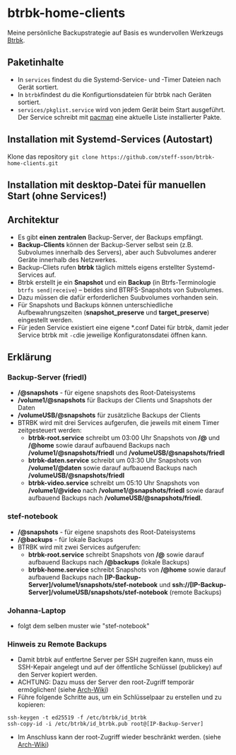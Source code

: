 # btrbk-home-clients

Meine persönliche Backupstrategie auf Basis es wundervollen Werkzeugs [Btrbk](https://github.com/digint/btrbk).

## Paketinhalte
* In `services` findest du die Systemd-Service- und -Timer Dateien nach Gerät sortiert.
* In `btrbk`findest du die Konfigurtionsdateien für btrbk nach Geräten sortiert.
* `services/pkglist.service` wird von jedem Gerät beim Start ausgeführt. Der Service schreibt mit [pacman](https://wiki.archlinux.org/title/pacman) eine aktuelle Liste installierter Pakte.

## Installation mit Systemd-Services (Autostart)

Klone das  repository
```git clone https://github.com/steff-sson/btrbk-home-clients.git```



## Installation mit desktop-Datei für manuellen Start (ohne Services!)

## Architektur
* Es gibt **einen zentralen** Backup-Server, der Backups empfängt.
* **Backup-Clients** können der Backup-Server selbst sein (z.B. Subvolumes innerhalb des Servers), aber auch Subvolumes anderer Geräte innerhalb des Netzwerkes.
* Backup-Cliets rufen **btrbk** täglich mittels eigens erstellter Systemd-Services auf.
* Btrbk erstellt je ein **Snapshot** und ein **Backup** (in Btrfs-Terminologie `btrfs send|receive`) – beides sind BTRFS-Snapshots von Subvolumes.
* Dazu müssen die dafür erforderlichen Suubvolumes vorhanden sein.
* Für Snapshots und Backups können unterschiedliche Aufbewahrungszeiten (**snapshot_preserve** und **target_preserve**) eingestellt werden.
* Für jeden Service existiert eine eigene *.conf Datei für btrbk, damit jeder Service btrbk mit `-c`die jeweilige Konfiguratonsdatei öffnen kann.

## Erklärung
### Backup-Server (friedl)
* **/@snapshots** - für eigene snapshots des Root-Dateisystems
* **/volume1/@snapshots** für Backups der Clients und Snapshots der Daten
* **/volumeUSB/@snapshots** für zusätzliche Backups der Clients
* BTRBK wird mit drei Services aufgerufen, die jeweils mit einem Timer zeitgesteuert werden:
  * **btrbk-root.service** schreibt um 03:00 Uhr Snapshots von **/@** und **/@home** sowie darauf aufbauend Backups nach **/volume1/@snapshots/friedl** und **/volumeUSB/@snapshots/friedl**
  * **btrbk-daten.service** schreibt um 03:30 Uhr Snapshots von **/volume1/@daten** sowie darauf aufbauend Backups nach **/volumeUSB/@snapshots/friedl**
  * **btrbk-video.service** schreibt um 05:10 Uhr Snapshots von **/volume1/@video** nach **/volume1/@snapshots/friedl** sowie darauf aufbauend Backups nach **/volumeUSB/@snapshots/friedl**.

### stef-notebook
* **/@snapshots** - für eigene snapshots des Root-Dateisystems
* **/@backups** - für lokale Backups
* BTRBK wird mit zwei Services aufgerufen:
  * **btrbk-root.service** schreibt Snapshots von **/@** sowie darauf aufbauend Backups nach **/@backups** (lokale Backups)
  * **btrbk-home.service** schreibt Snapshots von **/@home** sowie darauf aufbauend Backups nach **[IP-Backup-Server]/volume1/snapshots/stef-notebook** und **ssh://[IP-Backup-Server]/volumeUSB/snapshots/stef-notebook** (remote Backups)

### Johanna-Laptop
* folgt dem selben muster wie "stef-notebook"

### Hinweis zu Remote Backups
* Damit btrbk auf entfertne Server per SSH zugreifen kann, muss ein SSH-Kepair angelegt und auf der öffentliche Schlüssel (publickey) auf den Server kopiert werden.
* ACHTUNG: Dazu muss der Server den root-Zugriff temporär ermöglichen! (siehe [Arch-Wiki](https://wiki.archlinux.org/title/OpenSSH#Limit_root_login))
* Führe folgende Schritte aus, um ein Schlüsselpaar zu erstellen und zu kopieren:
```
ssh-keygen -t ed25519 -f /etc/btrbk/id_btrbk
ssh-copy-id -i /etc/btrbk/id_btrbk.pub root@[IP-Backup-Server]
```
* Im Anschluss kann der root-Zugriff wieder beschränkt werden. (siehe [Arch-Wiki](https://wiki.archlinux.org/title/OpenSSH#Limit_root_login))
